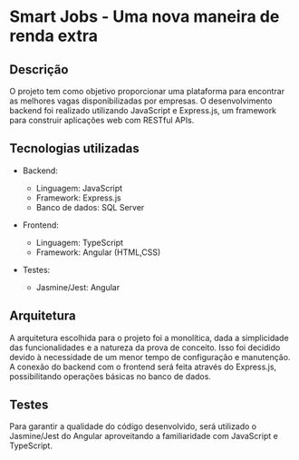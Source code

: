 # Smart Jobs - Uma nova maneira de renda extra

## Descrição
O projeto tem como objetivo proporcionar uma plataforma para encontrar as melhores vagas disponibilizadas por empresas. O desenvolvimento backend foi realizado utilizando JavaScript e Express.js, um framework para construir aplicações web com RESTful APIs.

## Tecnologias utilizadas
- Backend:
  - Linguagem: JavaScript
  - Framework: Express.js
  - Banco de dados: SQL Server
 
- Frontend:
  - Linguagem: TypeScript
  - Framework: Angular (HTML,CSS)
 
- Testes:
  - Jasmine/Jest: Angular

## Arquitetura
A arquitetura escolhida para o projeto foi a monolítica, dada a simplicidade das funcionalidades e a natureza da prova de conceito. Isso foi decidido devido à necessidade de um menor tempo de configuração e manutenção. A conexão do backend com o frontend será feita através do Express.js, possibilitando operações básicas no banco de dados.

## Testes
Para garantir a qualidade do código desenvolvido, será utilizado o Jasmine/Jest do Angular aproveitando a familiaridade com JavaScript e TypeScript.
